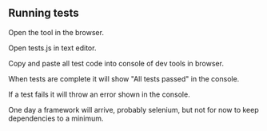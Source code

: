 ## Running tests

Open the tool in the browser.

Open tests.js in text editor.

Copy and paste all test code into console of dev tools in browser.

When tests are complete it will show "All tests passed" in the console.

If a test fails it will throw an error shown in the console.

One day a framework will arrive, probably selenium, but not for now
to keep dependencies to a minimum.
